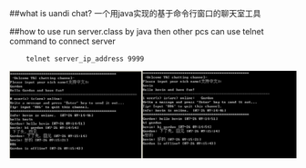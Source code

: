 ##what is uandi chat?
一个用java实现的基于命令行窗口的聊天室工具

##how to use
run server.class by java then other pcs can use telnet command to connect server
```
    telnet server_ip_address 9999
```

![](screenshot.jpg)